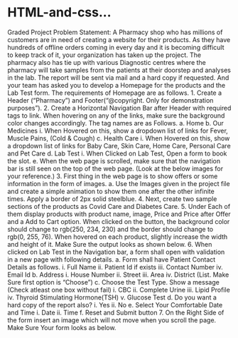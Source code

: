 # HTML-and-css...
Graded Project Problem Statement: A Pharmacy shop who has millions of customers are in need of creating a website for their products. As they have hundreds of offline orders coming in every day and it is becoming difficult to keep track of it, your organization has taken up the project. The pharmacy also has tie up with various Diagnostic centres where the pharmacy will take samples from the patients at their doorstep and analyses in the lab. The report will be sent via mail and a hard copy if requested. And your team has asked you to develop a Homepage for the products and the Lab Test form. The requirements of Homepage are as follows. 1. Create a Header (“Pharmacy”) and Footer(“@copyright. Only for demonstration purposes”). 2. Create a Horizontal Navigation Bar after Header with required tags to link. When hovering on any of the links, make sure the background color changes accordingly. The tag names are as Follows. a. Home b. Our Medicines i. When Hovered on this, show a dropdown list of links for Fever, Muscle Pains, (Cold &amp; Cough) c. Health Care i. When Hovered on this, show a dropdown list of links for Baby Care, Skin Care, Home Care, Personal Care and Pet Care d. Lab Test i. When Clicked on Lab Test, Open a form to book the slot. e. When the web page is scrolled, make sure that the navigation bar is still seen on the top of the web page. (Look at the below images for your reference.) 3. First thing in the web page is to show offers or some information in the form of images. a. Use the Images given in the project file and create a simple animation to show them one after the other infinite times. Apply a border of 2px solid steelblue. 4. Next, create two sample sections of the products as Covid Care and Diabetes Care. 5. Under Each of them display products with product name, image, Price and Price after Offer and a Add to Cart option. When clicked on the button, the background color should change to rgb(250, 234, 230) and the border should change to rgb(0, 255, 76). When hovered on each product, slightly increase the width and height of it. Make Sure the output looks as shown below. 6. When clicked on Lab Test in the Navigation bar, a form shall open with validation in a new page with following details. a. Form shall have Patient Contact Details as follows. i. Full Name ii. Patient Id if exists iii. Contact Number iv. Email Id b. Address i. House Number ii. Street iii. Area iv. District (List. Make Sure first option is “Choose”) c. Choose the Test Type. Show a message (Check atleast one box without fail) i. CBC ii. Complete Urine iii. Lipid Profile iv. Thyroid Stimulating Hormone(TSH) v. Glucose Test d. Do you want a hard copy of the report also? i. Yes ii. No e. Select Your Comfortable Date and Time i. Date ii. Time f. Reset and Submit button 7. On the Right Side of the form insert an image which will not move when you scroll the page. Make Sure Your form looks as below. 
